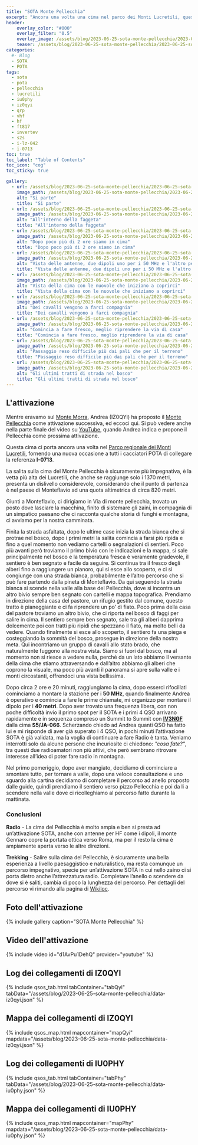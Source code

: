 ```yaml
---
title: "SOTA Monte Pellecchia"
excerpt: "Ancora una volta una cima nel parco dei Monti Lucretili, questa volta la più alta del parco il monte Pellecchia"
header: 
    overlay_color: "#000"
    overlay_filter: "0.5"
    overlay_image: /assets/blog/2023-06-25-sota-monte-pellecchia/2023-06-25-sota-monte-pellecchia-teaser.jpg
    teaser: /assets/blog/2023-06-25-sota-monte-pellecchia/2023-06-25-sota-monte-pellecchia-teaser.jpg
categories:
  #- Blog
  - SOTA
  - POTA
tags:
  - sota
  - pota
  - pellecchia
  - lucretili
  - iu0phy
  - iz0qyi
  - qrp
  - vhf
  - hf
  - ft817
  - invertev
  - s2s
  - i-lz-042
  - i-0713
toc: true
toc_label: "Table of Contents"
toc_icon: "cog"
toc_sticky: true

gallery:
  - url: /assets/blog/2023-06-25-sota-monte-pellecchia/2023-06-25-sota-monte-pellecchia-01.jpg
    image_path: /assets/blog/2023-06-25-sota-monte-pellecchia/2023-06-25-sota-monte-pellecchia-01-th.jpg
    alt: "Si parte"
    title: "Si parte"
  - url: /assets/blog/2023-06-25-sota-monte-pellecchia/2023-06-25-sota-monte-pellecchia-02.jpg
    image_path: /assets/blog/2023-06-25-sota-monte-pellecchia/2023-06-25-sota-monte-pellecchia-02-th.jpg
    alt: "All'interno della faggeta"
    title: "All'interno della faggeta"
  - url: /assets/blog/2023-06-25-sota-monte-pellecchia/2023-06-25-sota-monte-pellecchia-03.jpg
    image_path: /assets/blog/2023-06-25-sota-monte-pellecchia/2023-06-25-sota-monte-pellecchia-03-th.jpg
    alt: "Dopo poco più di 2 ore siamo in cima"
    title: "Dopo poco più di 2 ore siamo in cima"
  - url: /assets/blog/2023-06-25-sota-monte-pellecchia/2023-06-25-sota-monte-pellecchia-04.jpg
    image_path: /assets/blog/2023-06-25-sota-monte-pellecchia/2023-06-25-sota-monte-pellecchia-04-th.jpg
    alt: "Vista delle antenne, due dipoli uno per i 50 MHz e l'altro per i 7 MHz"
    title: "Vista delle antenne, due dipoli uno per i 50 MHz e l'altro per i 7 MHz"
  - url: /assets/blog/2023-06-25-sota-monte-pellecchia/2023-06-25-sota-monte-pellecchia-05.jpg
    image_path: /assets/blog/2023-06-25-sota-monte-pellecchia/2023-06-25-sota-monte-pellecchia-05-th.jpg
    alt: "Vista della cima con le nuovole che iniziano a coprirci"
    title: "Vista della cima con le nuovole che iniziano a coprirci"
  - url: /assets/blog/2023-06-25-sota-monte-pellecchia/2023-06-25-sota-monte-pellecchia-06.jpg
    image_path: /assets/blog/2023-06-25-sota-monte-pellecchia/2023-06-25-sota-monte-pellecchia-06-th.jpg
    alt: "Dei cavalli vengono a farci compagnia"
    title: "Dei cavalli vengono a farci compagnia"
  - url: /assets/blog/2023-06-25-sota-monte-pellecchia/2023-06-25-sota-monte-pellecchia-07.jpg
    image_path: /assets/blog/2023-06-25-sota-monte-pellecchia/2023-06-25-sota-monte-pellecchia-07-th.jpg
    alt: "Comincia a fare fresco, meglio riprendere la via di casa"
    title: "Comincia a fare fresco, meglio riprendere la via di casa"
  - url: /assets/blog/2023-06-25-sota-monte-pellecchia/2023-06-25-sota-monte-pellecchia-08.jpg
    image_path: /assets/blog/2023-06-25-sota-monte-pellecchia/2023-06-25-sota-monte-pellecchia-08-th.jpg
    alt: "Passaggio reso difficile più dai pali che per il terreno"
    title: "Passaggio reso difficile più dai pali che per il terreno"
  - url: /assets/blog/2023-06-25-sota-monte-pellecchia/2023-06-25-sota-monte-pellecchia-09.jpg
    image_path: /assets/blog/2023-06-25-sota-monte-pellecchia/2023-06-25-sota-monte-pellecchia-09-th.jpg
    alt: "Gli ultimi tratti di strada nel bosco"
    title: "Gli ultimi tratti di strada nel bosco"
---
```


## L'attivazione

Mentre eravamo sul [Monte Morra](https://it.wikipedia.org/wiki/Monte_Morra), Andrea (IZ0QYI) ha proposto il [Monte Pellecchia](https://it.wikipedia.org/wiki/Monte_Pellecchia) come attivazione successiva, ed eccoci qui. Si può vedere anche nella parte finale del video su [YouTube](https://youtu.be/YXB2Askqlas?si=oMl05yGLHngO9XRU&t=446), quando Andrea indica e propone il Pellecchia come prossima attivazione.

Questa cima ci porta ancora una volta nel [Parco regionale dei Monti Lucretili](https://it.wikipedia.org/wiki/Parco_regionale_naturale_dei_Monti_Lucretili), fornendo una nuova occasione a tutti i cacciatori POTA di collegare la referenza **I-0713**.

La salita sulla cima del Monte Pellecchia è sicuramente più impegnativa, è la vetta più alta dei Lucretili, che anche se raggiunge solo i 1370 metri, presenta un dislivello considerevole, considerando che il punto di partenza è nel paese di Monteflavio ad una quota altimetrica di circa 820 metri.

Giunti a Monteflavio, ci dirigiamo in Via di monte pellecchia, trovato un posto dove lasciare la macchina, finito di sistemare gli zaini, in compagnia di un simpatico paesano che ci racconta qualche storia di funghi e montagna, ci avviamo per la nostra camminata.

Finita la strada asfaltata, dopo le ultime case inizia la strada bianca che si protrae nel bosco, dopo i primi metri la salita comincia a farsi più ripida e fino a quel momento non vediamo cartelli o segnalazioni di sentieri. Poco più avanti però troviamo il primo bivio con le indicazioni e la mappa, si sale principalmente nel bosco e la temperatura fresca è veramente gradevole, il sentiero è ben segnato e facile da seguire. Si continua tra il fresco degli alberi fino a raggiungere un pianoro, qui si esce allo scoperto, e ci si congiunge con una strada bianca, probabilmente è l’altro percorso che si può fare partendo dalla pineta di Monteflavio. Da qui seguendo la strada bianca si scende nella valle alla base del Pellecchia, dove si incontra un altro bivio sempre ben segnato con cartelli e mappa topografica. Prendiamo in direzione della casa del pastore, un rifugio gestito dal comune, questo tratto è pianeggiante e ci fa riprendere un po’ di fiato. Poco prima della casa del pastore troviamo un altro bivio, che ci riporta nel bosco di faggi per salire in cima. Il sentiero sempre ben segnato, sale tra gli alberi dapprima dolcemente poi con tratti più ripidi che spezzano il fiato, ma molto belli da vedere. Quando finalmente si esce allo scoperto, il sentiero fa una piega e costeggiando la sommità del bosco, prosegue in direzione della nostra meta. Qui incontriamo un gruppo di cavalli allo stato brado, che naturalmente fuggono alla nostra vista. Siamo si fuori dal bosco, ma al momento non si riesce a vedere nulla, perché da un lato abbiamo il versante della cima che stiamo attraversando e dall’altro abbiamo gli alberi che coprono la visuale, ma poco più avanti il panorama si apre sulla valle e i monti circostanti, offrendoci una vista bellissima.

Dopo circa 2 ore e 20 minuti, raggiungiamo la cima, dopo esserci rifocillati cominciamo a montare la stazione per i **50 MHz**, quando finalmente Andrea è operativo e comincia a fare le prime chiamate, mi organizzo per montare il dipolo per i **40 metri**.
Dopo aver trovato una frequenza libera, con non poche difficoltà invio il primo spot per il SOTA e i primi 4 QSO arrivano rapidamente e in sequenza compreso un Summit to Summit con **[IV3NGF](https://www.qrz.com/db/IV3NGF)** dalla cima **S5/JA-066**.
Scherzando chiedo ad Andrea quanti QSO ha fatto lui e mi risponde di aver già superato i 4 QSO, in pochi minuti l’attivazione SOTA è già validata, ma la voglia di continuare a fare Radio è tanta.
Veniamo interrotti solo da alcune persone che incuriosite ci chiedono: *"cosa fate?"*, tra questi due radioamatori non più attivi, che però sembrano ritrovare interesse all’idea di poter fare radio in montagna.

Nel primo pomeriggio, dopo aver mangiato, decidiamo di cominciare a smontare tutto, per tornare a valle, dopo una veloce consultazione e uno sguardo alla cartina decidiamo di completare il percorso ad anello proposto dalle guide, quindi prendiamo il sentiero verso pizzo Pellecchia e poi da li a scendere nella valle dove ci ricolleghiamo al percorso fatto durante la mattinata.

### Conclusioni

**Radio** - La cima del Pellecchia è molto ampia e ben si presta ad un’attivazione SOTA, anche con antenne per HF come i dipoli, il monte Gennaro copre la portata ottica verso Roma, ma per il resto la cima è ampiamente aperta verso le altre direzioni.

**Trekking** - Salire sulla cima del Pellecchia, è sicuramente una bella esperienza a livello paesaggistico e naturalistico, ma resta comunque un percorso impegnativo, specie per un’attivazione SOTA in cui nello zaino ci si porta dietro anche l’attrezzatura radio.
Completare l’anello o scendere da dove si è saliti, cambia di poco la lunghezza del percorso.
Per dettagli del percorso vi rimando alla pagina di [Wikiloc](https://it.wikiloc.com/percorsi-escursionismo/anello-del-monte-pellecchia-mt-1-368-11290034).

## Foto dell'attivazione

{% include gallery caption="SOTA Monte Pellecchia" %}

## Video dell'attivazione

{% include video id="d1AvPu1DehQ" provider="youtube" %}

## Log dei collegamenti di IZ0QYI

{% include qsos_tab.html tabContainer="tabQyi" tabData="/assets/blog/2023-06-25-sota-monte-pellecchia/data-iz0qyi.json" %}

## Mappa dei collegamenti di IZ0QYI

{% include qsos_map.html mapcontainer="mapQyi" mapdata="/assets/blog/2023-06-25-sota-monte-pellecchia/data-iz0qyi.json" %}

## Log dei collegamenti di IU0PHY

{% include qsos_tab.html tabContainer="tabPhy" tabData="/assets/blog/2023-06-25-sota-monte-pellecchia/data-iu0phy.json" %}

## Mappa dei collegamenti di IU0PHY

{% include qsos_map.html mapcontainer="mapPhy" mapdata="/assets/blog/2023-06-25-sota-monte-pellecchia/data-iu0phy.json" %}
